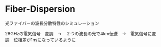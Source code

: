 # Fiber-Dispersion

光ファイバーの波長分散特性のシミュレーション

28GHzの電気信号　変調　→　２つの波長の光で4km伝送　→　電気信号に変調　位相差が1nsになっているように
